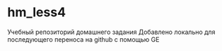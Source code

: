 # hm_less4
Учебный репозиторий домашнего задания
Добавлено локально для последующего переноса на github с помощью GE

